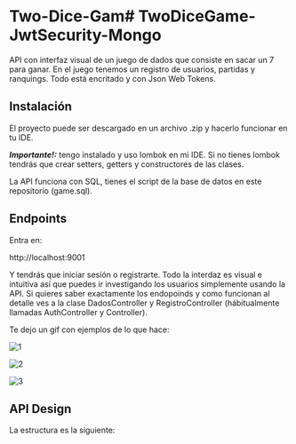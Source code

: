 # Two-Dice-Gam# TwoDiceGame-JwtSecurity-Mongo

API con interfaz visual de un juego de dados que consiste en sacar un 7 para ganar. En el juego tenemos un registro de usuarios, partidas y ranquings. Todo está encritado y con Json Web Tokens.

## Instalación

El proyecto puede ser descargado en un archivo .zip y hacerlo funcionar en tu IDE.

***Importante!:*** tengo instalado y uso lombok en mi IDE. Si no tienes lombok tendrás que crear setters, getters y constructores de las clases.
  
La API funciona con SQL, tienes el script de la base de datos en este repositorio (game.sql).

## Endpoints

Entra en:

http://localhost:9001

Y tendrás que iniciar sesión o registrarte. Todo la interdaz es visual e intuitiva así que puedes ir investigando los usuarios simplemente usando la API.
Si quieres saber exactamente los endopoinds y como funcionan al detalle ves a la clase DadosController y RegistroController (hábitualmente llamadas AuthController y Controller).

Te dejo un gif con ejemplos de lo que hace:

![1](https://user-images.githubusercontent.com/107991714/203300997-4702d0d2-dc48-4d5c-8c7c-06b384456501.gif)

![2](https://user-images.githubusercontent.com/107991714/203301011-9dceae6f-e770-4699-a697-93e71e37621e.gif)

![3](https://user-images.githubusercontent.com/107991714/203301035-03cb0c5f-9dd8-4938-b49a-60c51d31dc10.gif)



## API Design

La estructura es la siguiente:


